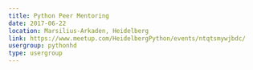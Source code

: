 ```yaml
---
title: Python Peer Mentoring
date: 2017-06-22
location: Marsilius-Arkaden, Heidelberg
link: https://www.meetup.com/HeidelbergPython/events/ntqtsmywjbdc/
usergroup: pythonhd
type: usergroup
---
```

